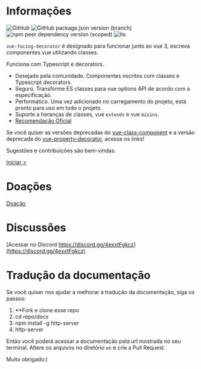 # Informações

![GitHub](https://img.shields.io/github/license/facing-dev/vue-facing-decorator) ![GitHub package.json version (branch)](https://img.shields.io/github/package-json/v/facing-dev/vue-facing-decorator/release) ![npm peer dependency version (scoped)](https://img.shields.io/npm/dependency-version/vue-facing-decorator/peer/vue) ![lts](https://img.shields.io/badge/LTS-prepared-blue)

`vue-facing-decorator` é designado para funcionar junto ao vue 3, escreva componentes vue utilizando classes.

Funciona com Typescript e decorators.

* Desejado pela comunidade. Componentes escritos com classes e Typescript decorators.  
* Seguro. Transforme ES classes para vue options API de acordo com a especificação.
* Performático. Uma vez adicionado no carregamento do projeto, está pronto para uso em todo o projeto.
* Suporte a heranças de classes, vue `extends` e vue `mixins`.
* [Recomendação Oficial](https://class-component.vuejs.org)

[](./quick-start/code-what-it-is-example.ts ':include :type=code typescript')

Se você quiser as versões deprecadas do [vue-class-component](https://github.com/vuejs/vue-class-component) e a versão deprecada do [vue-property-decorator](https://github.com/kaorun343/vue-property-decorator), acesse os links!

Sugestões e contribuições são bem-vindas.

[Iniciar > ](/en/quick-start/quick-start.md)

# Doações

[Doação](https://facing-dev.github.io/vue-facing-decorator/donate/donate.html)


# Discussões

[Acessar no Discord https://discord.gg/4exxtFgkcz](https://discord.gg/4exxtFgkcz)

# Tradução da documentação

Se você quiser nos ajudar a melhorar a tradução da documentação, siga os passos: 

1. **Fork e clone esse repo
3. cd repo/docs
4. npm install -g http-server
5. http-server

Então você poderá acessar a documentação pela url mostrada no seu terminal. Altere os arquivos no diretório `en` e crie a Pull Request.

Muito obrigado:)
